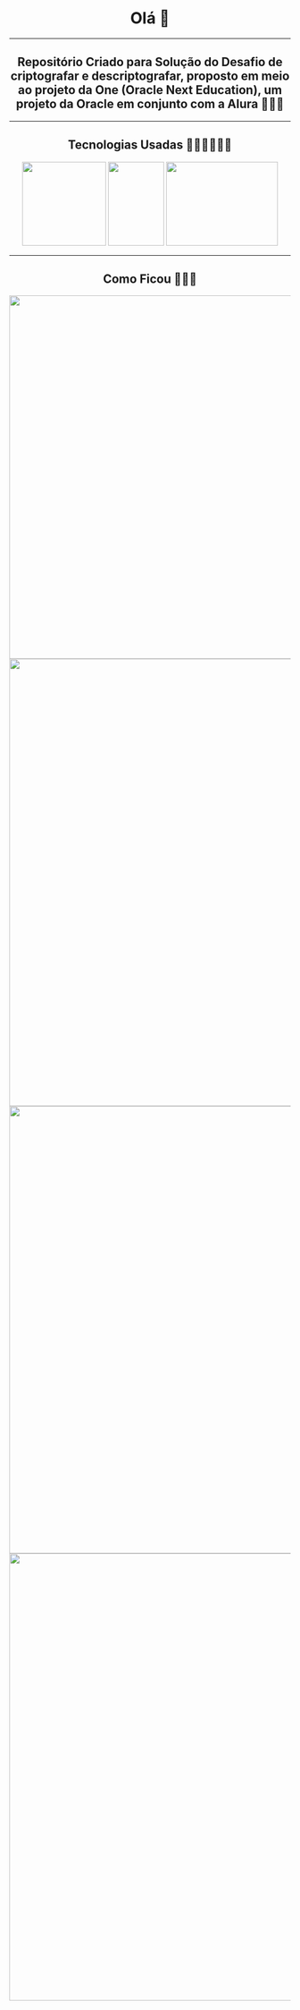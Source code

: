 <h1 align="center"> Olá 👋 </h1>
<hr>
<h2 align="center" >Repositório Criado para Solução do Desafio de criptografar e descriptografar, proposto em meio ao projeto 
da One (Oracle Next Education), um projeto da Oracle em conjunto com a Alura 🚀🚀🚀  </h2>
<hr>
<h2 align="center">Tecnologias Usadas 👨‍💻👨‍💻👨‍💻</h2>
<div align="center">
<img width="150px" height="150px" src="https://user-images.githubusercontent.com/102999344/209231587-1055c554-c310-4095-aed9-027cb220e202.png">
<img width="100px" height="150px" src="https://user-images.githubusercontent.com/102999344/209231623-c77d277d-bad6-4c75-9217-6e5e07e8f652.png">
<img width="200px" height="150px" src="https://user-images.githubusercontent.com/102999344/209231641-05ce7977-3c07-4234-86be-ed95c39a2bf9.png">
</div>
<hr>
<h2 align="center">Como Ficou 💯💯💯</h2>
<div align="center">
<img width="650px" height="auto" src="https://user-images.githubusercontent.com/102999344/209233295-0480349b-be3f-43e3-9062-0cb58f45982d.gif">
<img width="800px" height="auto" src="https://user-images.githubusercontent.com/102999344/209233811-1ea5cb60-6504-461d-a52d-93bc6c21c7ef.png">
<img width="800px" height="auto" src="https://user-images.githubusercontent.com/102999344/209234027-5ac3c339-326b-4343-9e83-449bce882dcd.png">
<img width="800px" height="auto" src="https://user-images.githubusercontent.com/102999344/209234059-3f0b52b6-558d-4955-82b2-32656d305724.png">



</div>



